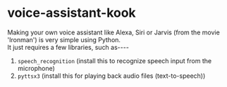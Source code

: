 # voice-assistant-kook

Making your own voice assistant like Alexa, Siri or Jarvis (from the movie 'Ironman') is very simple using Python.  
It just requires a few libraries, such as----  
1. `speech_recognition` (install this to recognize speech input from the microphone)  
2. `pyttsx3` (install this for playing back audio files (text-to-speech))
